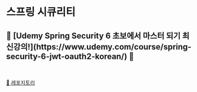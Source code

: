 <h1>스프링 시큐리티</h1>

<h2>🔐 [Udemy Spring Security 6 초보에서 마스터 되기 최신강의!](https://www.udemy.com/course/spring-security-6-jwt-oauth2-korean/) 🔐</h2> 
 <br>
 
<a href="https://github.com/Cloudyee/spring-security-practice">🔗 레포지토리</a>

